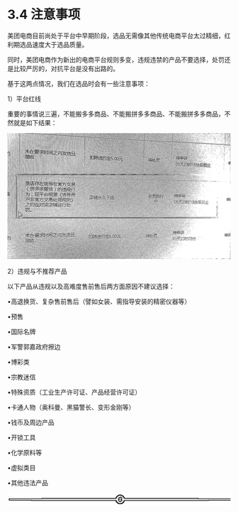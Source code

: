 # 3.4 注意事项

美团电商目前尚处于平台中早期阶段，选品无需像其他传统电商平台太过精细，红利期选品速度大于选品质量。

同时，美团电商作为新出的电商平台规则多变，违规违禁的产品不要选择，处罚还是比较严厉的，对抗平台是没有出路的。

基于这两点情况，我们在选品时会有一些注意事项：

1）平台红线

重要的事情说三遍，不能搬多多商品、不能搬拼多多商品、不能搬拼多多商品，不然就是如下结果：

![](img/7ca97d31bec332a34534845e79821c7b.png)

2）违规与不推荐产品

以下产品从违规以及高难度售前售后两方面原因不建议选择：

•高退换货、复杂售前售后（譬如女装、需指导安装的精密仪器等）

•预售

•国际名牌

•军警郭嘉政府擦边

•博彩类

•宗教迷信

•特殊资质（工业生产许可证、产品经营许可证）

•卡通人物（奥科曼、黑猫警长、变形金刚等）

•钱币及周边产品

•开锁工具

•化学原料等

•虚拟类目

•其他违法产品

![](img/af1b0ff95055ad1b068bc39a8c34b73c.png)